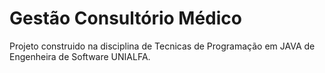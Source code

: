 # Gestão Consultório Médico
Projeto construido na disciplina de Tecnicas de Programação em JAVA de Engenheira de Software UNIALFA.
